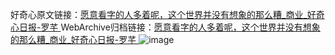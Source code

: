 好奇心原文链接：[愿意看字的人多着呢，这个世界并没有想象的那么糟_商业_好奇心日报-罗芊 ](https://www.qdaily.com/articles/11476.html)
WebArchive归档链接：[愿意看字的人多着呢，这个世界并没有想象的那么糟_商业_好奇心日报-罗芊 ](http://web.archive.org/web/20190623170622/https://www.qdaily.com/articles/11476.html)
![image](http://ww3.sinaimg.cn/large/007d5XDply1g3wa86e206j30u03x7b29)